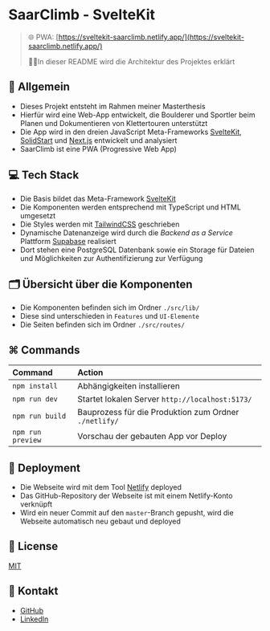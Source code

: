 # SaarClimb - SvelteKit

> 🌐 PWA: [https://sveltekit-saarclimb.netlify.app/](https://sveltekit-saarclimb.netlify.app/)
>
> 👷‍♀️In dieser README wird die Architektur des Projektes erklärt

## 📄 Allgemein
- Dieses Projekt entsteht im Rahmen meiner Masterthesis
- Hierfür wird eine Web-App entwickelt, die Boulderer und Sportler beim Planen und Dokumentieren von Klettertouren unterstützt
- Die App wird in den dreien JavaScript Meta-Frameworks [SvelteKit](https://kit.svelte.dev/), [SolidStart](https://start.solidjs.com/getting-started/what-is-solidstart) und [Next.js](https://nextjs.org/) entwickelt und analysiert
- SaarClimb ist eine PWA (Progressive Web App)

## 💻 Tech Stack

- Die Basis bildet das Meta-Framework [SvelteKit](https://kit.svelte.dev/)
- Die Komponenten werden entsprechend mit TypeScript und HTML umgesetzt
- Die Styles werden mit [TailwindCSS](https://tailwindcss.com/) geschrieben
- Dynamische Datenanzeige wird durch die _Backend as a Service_ Plattform [Supabase](https://supabase.io/) realisiert
- Dort stehen eine PostgreSQL Datenbank sowie ein Storage für Dateien und Möglichkeiten zur Authentifizierung zur Verfügung

## 🗂️ Übersicht über die Komponenten

- Die Komponenten befinden sich im Ordner `./src/lib/` 
- Diese sind unterschieden in `Features` und `UI-Elemente`
- Die Seiten befinden sich im Ordner `./src/routes/`

## ⌘ Commands

| Command           | Action                                                |
|:------------------|:------------------------------------------------------|
| `npm install`     | Abhängigkeiten installieren                           |
| `npm run dev`     | Startet lokalen Server `http://localhost:5173/`       |
| `npm run build`   | Bauprozess für die Produktion zum Ordner `./netlify/` |
| `npm run preview` | Vorschau der gebauten App vor Deploy                  |

## 🚀 Deployment

- Die Webseite wird mit dem Tool [Netlify](https://www.netlify.com/) deployed
- Das GitHub-Repository der Webseite ist mit einem Netlify-Konto verknüpft
- Wird ein neuer Commit auf den `master`-Branch gepusht, wird die Webseite automatisch neu gebaut und deployed

## 📝 License

[MIT](https://choosealicense.com/licenses/mit/)

## 📧 Kontakt

- [GitHub](https://github.com/kreutzermaik)
- [LinkedIn](https://linkedin.com/in/maik-kreutzer-889a79197)
